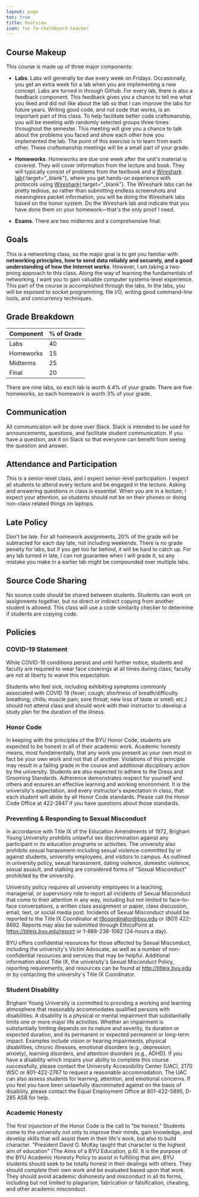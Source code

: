 ```yaml
---
layout: page
toc: true
title: Overview
icon: fas fa-chalkboard-teacher
---
```


## Course Makeup

This course is made up of three major components:

- **Labs**. Labs will generally be due every week on Fridays. Occasionally, you get an extra week for a lab when you are implementing a new concept. Labs are turned in through Github. For every lab, there is also a feedback component. This feedback gives you a chance to tell me what you liked and did not like about the lab so that I can improve the labs for future years. Writing good code, and not code that works, is an important part of this class. To help facilitate better code craftsmanship, you will be meeting with randomly selected groups three times throughout the semester. This meeting will give you a chance to talk about the problems you faced and show each other how you implemented the lab. The point of this exercise is to learn from each other. These craftsmanship meetings will be a small part of your grade.

- **Homeworks**. Homeworks are due one week after the unit's material is covered. They will cover information from the lecture and book. They will typically consist of problems from the textbook and a [Wireshark lab](https://gaia.cs.umass.edu/kurose_ross/wireshark.htm){:target="_blank"}, where you get hands-on experience with protocols using [Wireshark](https://www.wireshark.org){:target="_blank"}. The Wireshark labs can be pretty tedious, so rather than submitting endless screenshots and meaningless packet information, you will be doing the Wireshark labs based on the honor system. Do the Wireshark lab and indicate that you have done them on your homework—that's the only proof I need.

- **Exams**. There are two midterms and a comprehensive final.

## Goals

This is a networking class, so the major goal is to get you familiar with **networking principles, how to send data reliably and securely, and a good understanding of how the Internet works**. However, I am taking a two-prong approach to this class. Along the way of learning the fundamentals of networking, I want you to gain valuable computer systems-level experience. This part of the course is accomplished through the labs. In the labs, you will be exposed to socket programming, file I/O, writing good command-line tools, and concurrency techniques.



## Grade Breakdown

| Component | % of Grade |
| --------- | ---------- |
| Labs      | 40         |
| Homeworks | 15         |
| Midterms  | 25         |
| Final     | 20         |

There are nine labs, so each lab is worth 4.4% of your grade. There are five homeworks, so each homework is worth 3% of your grade.


## Communication
All communication will be done over Slack. Slack is intended to be used for announcements, questions, and facilitate student communication. If you have a question, ask it on Slack so that everyone can benefit from seeing the question and answer. 

## Attendance and Participation
This is a senior-level class, and I expect senior-level participation. I expect all students to attend every lecture and be engaged in the lecture. Asking and answering questions in class is essential. When you are in a lecture, I expect your attention, so students should not be on their phones or doing non-class related things on laptops.

## Late Policy
Don't be late. For all homework assignments, 20% of the grade will be subtracted for each day late, not including weekends. There is no grade penalty for labs, but if you get too far behind, it will be hard to catch up. For any lab turned in late, I can not guarantee when I will grade it, so any mistake you make in a earlier lab might be compounded over multiple labs.

## Source Code Sharing
No source code should be shared between students. Students can work on assignments together, but no direct or indirect copying from another student is allowed. This class will use a code similarity checker to determine if students are copying code.

## Policies

### COVID-19 Statement
While COVID-19 conditions persist and until further notice, students and faculty are required to wear face coverings at all times during class; faculty are not at liberty to waive this expectation.

Students who feel sick, including exhibiting symptoms commonly associated with COVID 19 (fever; cough; shortness of breath/difficulty breathing; chills; muscle pain; sore throat; new loss of taste or smell; etc.) should not attend class and should work with their instructor to develop a study plan for the duration of the illness.

### Honor Code
In keeping with the principles of the BYU Honor Code, students are expected to be honest in all of their academic work. Academic honesty means, most fundamentally, that any work you present as your own must in fact be your own work and not that of another. Violations of this principle may result in a failing grade in the course and additional disciplinary action by the university. Students are also expected to adhere to the Dress and Grooming Standards. Adherence demonstrates respect for yourself and others and ensures an effective learning and working environment. It is the university's expectation, and every instructor's expectation in class, that each student will abide by all Honor Code standards. Please call the Honor Code Office at 422-2847 if you have questions about those standards.

### Preventing & Responding to Sexual Misconduct
In accordance with Title IX of the Education Amendments of 1972, Brigham Young University prohibits unlawful sex discrimination against any participant in its education programs or activities. The university also prohibits sexual harassment-including sexual violence-committed by or against students, university employees, and visitors to campus. As outlined in university policy, sexual harassment, dating violence, domestic violence, sexual assault, and stalking are considered forms of "Sexual Misconduct" prohibited by the university.

University policy requires all university employees in a teaching, managerial, or supervisory role to report all incidents of Sexual Misconduct that come to their attention in any way, including but not limited to face-to-face conversations, a written class assignment or paper, class discussion, email, text, or social media post. Incidents of Sexual Misconduct should be reported to the Title IX Coordinator at t9coordinator@byu.edu or (801) 422-8692. Reports may also be submitted through EthicsPoint at https://titleix.byu.edu/report or 1-888-238-1062 (24-hours a day).

BYU offers confidential resources for those affected by Sexual Misconduct, including the university's Victim Advocate, as well as a number of non-confidential resources and services that may be helpful. Additional information about Title IX, the university's Sexual Misconduct Policy, reporting requirements, and resources can be found at http://titleix.byu.edu or by contacting the university's Title IX Coordinator.

### Student Disability
Brigham Young University is committed to providing a working and learning atmosphere that reasonably accommodates qualified persons with disabilities. A disability is a physical or mental impairment that substantially limits one or more major life activities. Whether an impairment is substantially limiting depends on its nature and severity, its duration or expected duration, and its permanent or expected permanent or long-term impact. Examples include vision or hearing impairments, physical disabilities, chronic illnesses, emotional disorders (e.g., depression, anxiety), learning disorders, and attention disorders (e.g., ADHD). If you have a disability which impairs your ability to complete this course successfully, please contact the University Accessibility Center (UAC), 2170 WSC or 801-422-2767 to request a reasonable accommodation. The UAC can also assess students for learning, attention, and emotional concerns. If you feel you have been unlawfully discriminated against on the basis of disability, please contact the Equal Employment Office at 801-422-5895, D-285 ASB for help.

### Academic Honesty
The first injunction of the Honor Code is the call to "be honest." Students come to the university not only to improve their minds, gain knowledge, and develop skills that will assist them in their life's work, but also to build character. "President David O. McKay taught that character is the highest aim of education" (The Aims of a BYU Education, p.6). It is the purpose of the BYU Academic Honesty Policy to assist in fulfilling that aim. BYU students should seek to be totally honest in their dealings with others. They should complete their own work and be evaluated based upon that work. They should avoid academic dishonesty and misconduct in all its forms, including but not limited to plagiarism, fabrication or falsification, cheating, and other academic misconduct.
